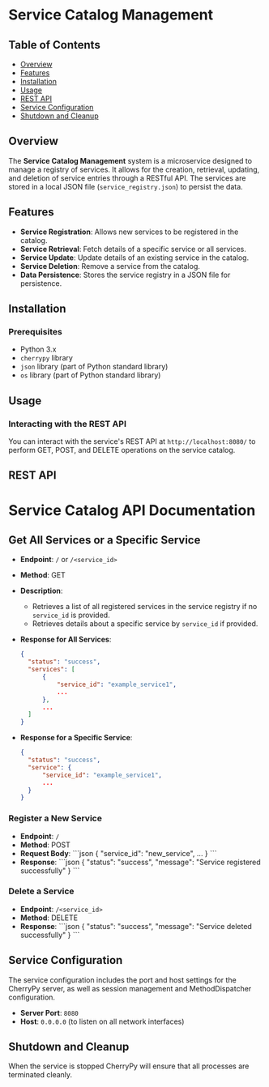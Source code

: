 # Service Catalog Management

## Table of Contents
- [Overview](#overview)
- [Features](#features)
- [Installation](#installation)
- [Usage](#usage)
- [REST API](#rest-api)
- [Service Configuration](#service-configuration)
- [Shutdown and Cleanup](#shutdown-and-cleanup)

## Overview
The **Service Catalog Management** system is a microservice designed to manage a registry of services. It allows for the creation, retrieval, updating, and deletion of service entries through a RESTful API. The services are stored in a local JSON file (`service_registry.json`) to persist the data.

## Features
- **Service Registration**: Allows new services to be registered in the catalog.
- **Service Retrieval**: Fetch details of a specific service or all services.
- **Service Update**: Update details of an existing service in the catalog.
- **Service Deletion**: Remove a service from the catalog.
- **Data Persistence**: Stores the service registry in a JSON file for persistence.

## Installation

### Prerequisites
- Python 3.x
- `cherrypy` library
- `json` library (part of Python standard library)
- `os` library (part of Python standard library)

## Usage

### Interacting with the REST API
You can interact with the service's REST API at `http://localhost:8080/` to perform GET, POST, and DELETE operations on the service catalog.

## REST API

# Service Catalog API Documentation

## Get All Services or a Specific Service
- **Endpoint**: `/` or `/<service_id>`
- **Method**: GET
- **Description**: 
  - Retrieves a list of all registered services in the service registry if no `service_id` is provided.
  - Retrieves details about a specific service by `service_id` if provided.
  
- **Response for All Services**:
    ```json
    {
      "status": "success",
      "services": [
          {
              "service_id": "example_service1",
              ...
          },
          ...
      ]
    }
    ```
  
- **Response for a Specific Service**:
    ```json
    {
      "status": "success",
      "service": {
          "service_id": "example_service1",
          ...
      }
    }
    ```

### Register a New Service
- **Endpoint**: `/`
- **Method**: POST
- **Request Body**:
  \```json
  {
    "service_id": "new_service",
    ...
  }
  \```
- **Response**:
  \```json
  {
    "status": "success",
    "message": "Service registered successfully"
  }
  \```

### Delete a Service
- **Endpoint**: `/<service_id>`
- **Method**: DELETE
- **Response**:
  \```json
  {
    "status": "success",
    "message": "Service deleted successfully"
  }
  \```

## Service Configuration
The service configuration includes the port and host settings for the CherryPy server, as well as session management and MethodDispatcher configuration.

- **Server Port**: `8080`
- **Host**: `0.0.0.0` (to listen on all network interfaces)

## Shutdown and Cleanup
When the service is stopped CherryPy will ensure that all processes are terminated cleanly.

